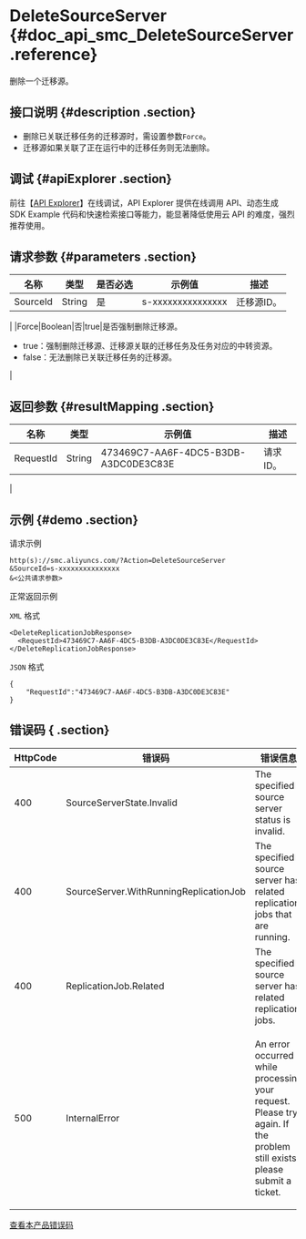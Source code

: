 # DeleteSourceServer {#doc_api_smc_DeleteSourceServer .reference}

删除一个迁移源。

## 接口说明 {#description .section}

-   删除已关联迁移任务的迁移源时，需设置参数`Force`。
-   迁移源如果关联了正在运行中的迁移任务则无法删除。

## 调试 {#apiExplorer .section}

前往【[API Explorer](https://api.aliyun.com/#product=smc&api=DeleteSourceServer)】在线调试，API Explorer 提供在线调用 API、动态生成 SDK Example 代码和快速检索接口等能力，能显著降低使用云 API 的难度，强烈推荐使用。

## 请求参数 {#parameters .section}

|名称|类型|是否必选|示例值|描述|
|--|--|----|---|--|
|SourceId|String|是|s-xxxxxxxxxxxxxxx|迁移源ID。

 |
|Force|Boolean|否|true|是否强制删除迁移源。

 -   true：强制删除迁移源、迁移源关联的迁移任务及任务对应的中转资源。
-   false：无法删除已关联迁移任务的迁移源。

 |

## 返回参数 {#resultMapping .section}

|名称|类型|示例值|描述|
|--|--|---|--|
|RequestId|String|473469C7-AA6F-4DC5-B3DB-A3DC0DE3C83E|请求ID。

 |

## 示例 {#demo .section}

请求示例

``` {#request_demo}
http(s)://smc.aliyuncs.com/?Action=DeleteSourceServer
&SourceId=s-xxxxxxxxxxxxxxx
&<公共请求参数>
```

正常返回示例

`XML` 格式

``` {#xml_return_success_demo}
<DeleteReplicationJobResponse>
  <RequestId>473469C7-AA6F-4DC5-B3DB-A3DC0DE3C83E</RequestId>
</DeleteReplicationJobResponse>

```

`JSON` 格式

``` {#json_return_success_demo}
{
	"RequestId":"473469C7-AA6F-4DC5-B3DB-A3DC0DE3C83E"
}
```

## 错误码 { .section}

|HttpCode|错误码|错误信息|描述|
|--------|---|----|--|
|400|SourceServerState.Invalid|The specified source server status is invalid.|无效的迁移源状态|
|400|SourceServer.WithRunningReplicationJob|The specified source server has related replication jobs that are running.|迁移源关联正在运行的迁移任务|
|400|ReplicationJob.Related|The specified source server has related replication jobs.|存在关联的迁移任务|
|500|InternalError|An error occurred while processing your request. Please try again. If the problem still exists, please submit a ticket.|内部错误，请重试。如果多次尝试失败，请提交工单|

[查看本产品错误码](https://error-center.aliyun.com/status/product/smc)

